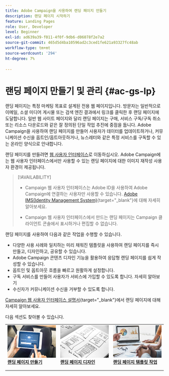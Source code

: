 ```yaml
---
title: Adobe Campaign을 사용하여 랜딩 페이지 만들기
description: 랜딩 페이지 시작하기
feature: Landing Pages
role: User, Developer
level: Beginner
exl-id: ad639a39-f011-4f0f-9db6-d06078f2e7a2
source-git-commit: 465d5d4ba10596ad2c3ced1fe621a93327fc48ab
workflow-type: tm+mt
source-wordcount: '294'
ht-degree: 7%

---
```


# 랜딩 페이지 만들기 및 관리 {#ac-gs-lp}

랜딩 페이지는 특정 마케팅 목표로 설계된 전용 웹 페이지입니다. 방문자는 일반적으로 이메일, 소셜 미디어 게시물 또는 검색 엔진 결과에서 링크를 클릭한 후 랜딩 페이지에 도달합니다. 일반 웹 사이트 페이지와 달리 랜딩 페이지는 구매, 서비스 구독/구독 취소 또는 리소스 다운로드와 같은 잘 정의된 단일 작업 추진에 중점을 둡니다. Adobe Campaign을 사용하여 랜딩 페이지를 만들어 사용자가 데이터를 업데이트하거나, 커뮤니케이션 수신을 옵트인/옵트아웃하거나, 뉴스레터와 같은 특정 서비스를 구독할 수 있는 온라인 양식으로 안내합니다.

랜딩 페이지를 만들려면 [웹 사용자 인터페이스](../start/campaign-ui.md#campaign-web-user-interface-ac-web-ui)로 이동하십시오. Adobe Campaign에는 웹 사용자 인터페이스에서만 사용할 수 있는 랜딩 페이지에 대한 이미지 재작성 사용자 환경이 제공됩니다.

>[!AVAILABILITY]
>
>* Campaign 웹 사용자 인터페이스는 Adobe ID을 사용하여 Adobe Campaign에 연결하는 사용자만 사용할 수 있습니다. [Adobe IMS(Identity Management System)](https://helpx.adobe.com/kr/enterprise/using/identity.html){target="_blank"}에 대해 자세히 알아보세요.
>
>* Campaign 웹 사용자 인터페이스에서 만드는 랜딩 페이지는 Campaign 클라이언트 콘솔에서 표시하거나 편집할 수 없습니다.
>

랜딩 페이지를 사용하여 다음과 같은 작업을 수행할 수 있습니다.

* 다양한 사용 사례와 일치하는 미리 채워진 템플릿을 사용하여 랜딩 페이지를 즉시 만들고, 디자인하고, 공유할 수 있습니다.
* Adobe Campaign 콘텐츠 디자인 기능을 활용하여 응답형 랜딩 페이지를 쉽게 작성할 수 있습니다.
* 옵트인 및 옵트아웃 흐름을 빠르고 원활하게 설정합니다.
* 구독 서비스를 만들어 사용자가 서비스에 가입할 수 있도록 합니다. 자세히 알아보기
* 수신자가 커뮤니케이션 수신을 거부할 수 있도록 합니다.


[Campaign 웹 사용자 인터페이스 설명서](https://experienceleague.adobe.com/en/docs/campaign-web/v8/landing-pages/get-started-lp){target="_blank"}에서 랜딩 페이지에 대해 자세히 알아보세요.

다음 섹션도 찾아볼 수 있습니다.

<table style="table-layout:fixed"><tr style="border: 0;">
<td>
<a href="https://experienceleague.adobe.com/en/docs/campaign-web/v8/landing-pages/create-lp">
<img alt="리드" src="assets/do-not-localize/lp-subscription.jpeg">
</a>
<div><a href="https://experienceleague.adobe.com/en/docs/campaign-web/v8/landing-pages/create-lp"><strong>랜딩 페이지 만들기</strong>
</div>
<p>
</td>
<td>
<a href="https://experienceleague.adobe.com/en/docs/campaign-web/v8/landing-pages/lp-content">
<img alt="유효성 검사" src="assets/do-not-localize//lp-design.jpg">
</a>
<div>
<a href="https://experienceleague.adobe.com/en/docs/campaign-web/v8/landing-pages/lp-content"><strong>랜딩 페이지 디자인</strong></a>
</div>
<p>
</td>
<td>
<a href="https://experienceleague.adobe.com/en/docs/campaign-web/v8/landing-pages/lp-templates">
<img alt="유효성 검사" src="assets/do-not-localize/lp-reporting.jpg">
</a>
<div>
<a href="https://experienceleague.adobe.com/en/docs/campaign-web/v8/landing-pages/lp-templates"><strong>랜딩 페이지 템플릿 작업</strong></a>
</div>
<p>
</td>
</tr></table>
